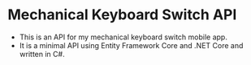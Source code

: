# Mechanical Keyboard Switch API
- This is an API for my mechanical keyboard switch mobile app.
- It is a minimal API using Entity Framework Core and .NET Core and written in C#.
